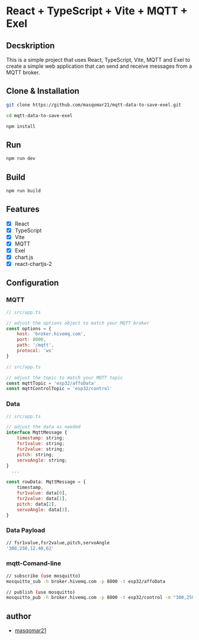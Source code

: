 # React + TypeScript + Vite + MQTT + Exel

## Decskription

This is a simple project that uses React, TypeScript, Vite, MQTT and Exel to create a simple web application that can send and receive messages from a MQTT broker.

## Clone & Installation

```bash
git clone https://github.com/masqomar21/mqtt-data-to-save-exel.git
```

```bash
cd mqtt-data-to-save-exel
```

```bash
npm install
```

## Run

```bash
npm run dev
```

## Build

```bash
npm run build
```

## Features

- [x] React
- [x] TypeScript
- [x] Vite
- [x] MQTT
- [x] Exel
- [x] chart.js
- [x] react-chartjs-2

## Configuration

### MQTT

```javascript
// src/app.ts

// adjust the options object to match your MQTT broker
const options = {
	host: 'broker.hivemq.com',
	port: 8000,
	path: '/mqtt',
	protocol: 'ws'
}
```

```javascript
// src/app.ts

// adjust the topic to match your MQTT topic
const mqttTopic = 'esp32/affoData'
const mqttControlTopic = 'esp32/control'
```

### Data

```javascript
// src/app.ts

// adjust the data as needed
interface MqttMessage {
    timestamp: string;
    fsr1value: string;
    fsr2value: string;
    pitch: string;
    servoAngle: string;
}
  ...

const rowData: MqttMessage = {
    timestamp,
    fsr1value: data[0],
    fsr2value: data[1],
    pitch: data[2],
    servoAngle: data[3],
}
```

### Data Payload

```bash
// fsr1value,fsr2value,pitch,servoAngle
'300,250,12.40,62'
```

### mqtt-Comand-line

```bash
// subscribe (use mosquitto)
mosquitto_sub -h broker.hivemq.com -p 8000 -t esp32/affoData
```

```bash
// publish (use mosquitto)
mosquitto_pub -h broker.hivemq.com -p 8000 -t esp32/control -m "300,250,12.40,62"
```

## author

- [masqomar21](https://github.com/masqomar21)

<!-- This template provides a minimal setup to get React working in Vite with HMR and some ESLint rules.

Currently, two official plugins are available:

- [@vitejs/plugin-react](https://github.com/vitejs/vite-plugin-react/blob/main/packages/plugin-react/README.md) uses [Babel](https://babeljs.io/) for Fast Refresh
- [@vitejs/plugin-react-swc](https://github.com/vitejs/vite-plugin-react-swc) uses [SWC](https://swc.rs/) for Fast Refresh

## Expanding the ESLint configuration

If you are developing a production application, we recommend updating the configuration to enable type aware lint rules:

- Configure the top-level `parserOptions` property like this:

```js
export default {
	// other rules...
	parserOptions: {
		ecmaVersion: 'latest',
		sourceType: 'module',
		project: ['./tsconfig.json', './tsconfig.node.json'],
		tsconfigRootDir: __dirname
	}
}
```

- Replace `plugin:@typescript-eslint/recommended` to `plugin:@typescript-eslint/recommended-type-checked` or `plugin:@typescript-eslint/strict-type-checked`
- Optionally add `plugin:@typescript-eslint/stylistic-type-checked`
- Install [eslint-plugin-react](https://github.com/jsx-eslint/eslint-plugin-react) and add `plugin:react/recommended` & `plugin:react/jsx-runtime` to the `extends` list -->
